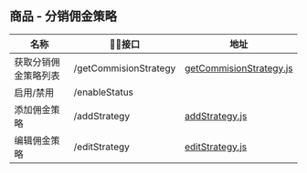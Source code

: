 
## 商品 - 分销佣金策略
名称                |    接口                                  |  地址
------------------- |----------------------------|----
获取分销佣金策略列表    | /getCommisionStrategy                    | [getCommisionStrategy.js](./getCommisionStrategy.js)
启用/禁用              |/enableStatus              
添加佣金策略            |/addStrategy                             | [addStrategy.js](./addStrategy.js)
编辑佣金策略            |/editStrategy                            | [editStrategy.js](./editStrategy.js)